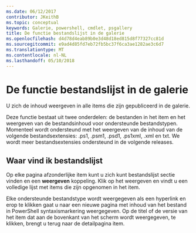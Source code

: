 ```yaml
---
ms.date: 06/12/2017
contributor: JKeithB
ms.topic: conceptual
keywords: Galerie, powershell, cmdlet, psgallery
title: De functie bestandslijst in de galerie
ms.openlocfilehash: d4d78d4eab89b0e3d48d18ed815d8f77327cc81d
ms.sourcegitcommit: e9ad4d85fd7eb72fb5bc37f6ca3ae1282ae3c6d7
ms.translationtype: MT
ms.contentlocale: nl-NL
ms.lasthandoff: 05/10/2018
---
```

# <a name="filelist-feature-in-the-gallery"></a>De functie bestandslijst in de galerie

U zich de inhoud weergeven in alle items die zijn gepubliceerd in de galerie.

Deze functie bestaat uit twee onderdelen: de bestanden in het item en het weergeven van de bestandsinhoud voor ondersteunde bestandstypen. Momenteel wordt ondersteund met het weergeven van de inhoud van de volgende bestandsextensies: .ps1, .psm1, .psd1, .ps1xml, .xml en txt. We wordt meer bestandsextensies ondersteund in de volgende releases.

## <a name="where-to-find-filelist"></a>Waar vind ik bestandslijst

Op elke pagina afzonderlijke item kunt u zich kunt bestandslijst sectie vinden en een **weergeven** koppeling. Klik op het weergeven en vindt u een volledige lijst met items die zijn opgenomen in het item.

Elke ondersteunde bestandstype wordt weergegeven als een hyperlink en erop te klikken gaat u naar een nieuwe pagina met inhoud van het bestand in PowerShell syntaxismarkering weergegeven. Op de titel of de versie van het item dat aan de bovenkant van het scherm wordt weergegeven, te klikken, brengt u terug naar de detailpagina item.